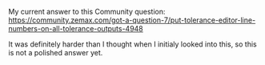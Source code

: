 My current answer to this Community question:
https://community.zemax.com/got-a-question-7/put-tolerance-editor-line-numbers-on-all-tolerance-outputs-4948

It was definitely harder than I thought when I initialy looked into this, so this is not a polished answer yet.
